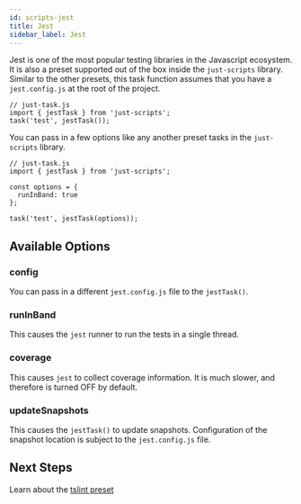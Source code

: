 ```yaml
---
id: scripts-jest
title: Jest
sidebar_label: Jest
---
```


Jest is one of the most popular testing libraries in the Javascript ecosystem. It is also a preset supported out of the box inside the `just-scripts` library. Similar to the other presets, this task function assumes that you have a `jest.config.js` at the root of the project.

```tsx
// just-task.js
import { jestTask } from 'just-scripts';
task('test', jestTask());
```

You can pass in a few options like any another preset tasks in the `just-scripts` library.

```tsx
// just-task.js
import { jestTask } from 'just-scripts';

const options = {
  runInBand: true
};

task('test', jestTask(options));
```

## Available Options

### config

You can pass in a different `jest.config.js` file to the `jestTask()`.

### runInBand

This causes the `jest` runner to run the tests in a single thread.

### coverage

This causes `jest` to collect coverage information. It is much slower, and therefore is turned OFF by default.

### updateSnapshots

This causes the `jestTask()` to update snapshots. Configuration of the snapshot location is subject to the `jest.config.js` file.

## Next Steps

Learn about the [tslint preset](scripts-tslint.md)
